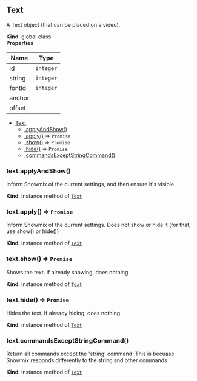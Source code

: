 <a name="Text"></a>

## Text
A Text object (that can be placed on a video).

**Kind**: global class  
**Properties**

| Name | Type |
| --- | --- |
| id | <code>integer</code> | 
| string | <code>integer</code> | 
| fontId | <code>integer</code> | 
| anchor |  | 
| offset |  | 


* [Text](#Text)
    * [.applyAndShow()](#Text+applyAndShow)
    * [.apply()](#Text+apply) ⇒ <code>Promise</code>
    * [.show()](#Text+show) ⇒ <code>Promise</code>
    * [.hide()](#Text+hide) ⇒ <code>Promise</code>
    * [.commandsExceptStringCommand()](#Text+commandsExceptStringCommand)

<a name="Text+applyAndShow"></a>

### text.applyAndShow()
Inform Snowmix of the current settings, and then ensure it's visible.

**Kind**: instance method of <code>[Text](#Text)</code>  
<a name="Text+apply"></a>

### text.apply() ⇒ <code>Promise</code>
Inform Snowmix of the current settings.
Does not show or hide it (for that, use show() or hide())

**Kind**: instance method of <code>[Text](#Text)</code>  
<a name="Text+show"></a>

### text.show() ⇒ <code>Promise</code>
Shows the text. If already showing, does nothing.

**Kind**: instance method of <code>[Text](#Text)</code>  
<a name="Text+hide"></a>

### text.hide() ⇒ <code>Promise</code>
Hides the text. If already hiding, does nothing.

**Kind**: instance method of <code>[Text](#Text)</code>  
<a name="Text+commandsExceptStringCommand"></a>

### text.commandsExceptStringCommand()
Return all commands except the 'string' command.
This is becuase Snowmix responds differently to the string and other commands

**Kind**: instance method of <code>[Text](#Text)</code>  
